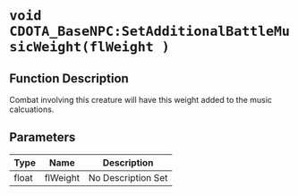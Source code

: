 # `void CDOTA_BaseNPC:SetAdditionalBattleMusicWeight(flWeight )`
## Function Description
Combat involving this creature will have this weight added to the music calcuations.
## Parameters
Type|Name|Description
--|--|--
float|flWeight|No Description Set
